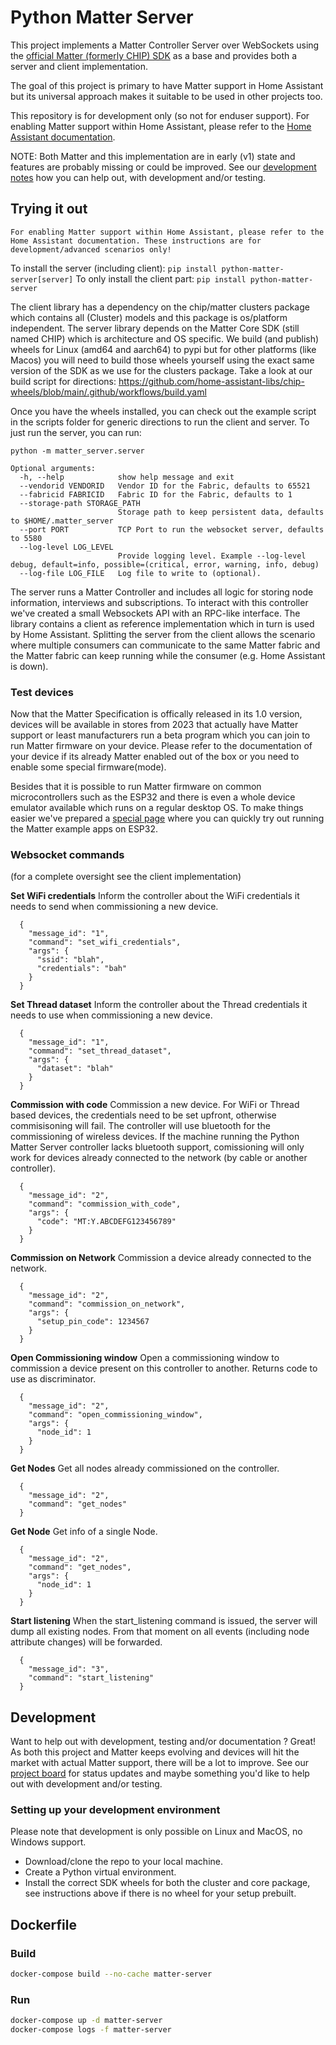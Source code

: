 # Python Matter Server

This project implements a Matter Controller Server over WebSockets using the [official Matter (formerly CHIP) SDK](https://github.com/project-chip/connectedhomeip) as a base and provides both a server and client implementation.

The goal of this project is primary to have Matter support in Home Assistant but its universal approach makes it suitable to be used in other projects too.

This repository is for development only (so not for enduser support). For enabling Matter support within Home Assistant, please refer to the [Home Assistant documentation](https://www.home-assistant.io/integrations/matter/).

NOTE: Both Matter and this implementation are in early (v1) state and features are probably missing or could be improved. See our [development notes](#development) how you can help out, with development and/or testing.

## Trying it out

`For enabling Matter support within Home Assistant, please refer to the Home Assistant documentation. These instructions are for development/advanced scenarios only!`

To install the server (including client): `pip install python-matter-server[server]`
To only install the client part: `pip install python-matter-server`

The client library has a dependency on the chip/matter clusters package which contains all (Cluster) models and this package is os/platform independent. The server library depends on the Matter Core SDK (still named CHIP) which is architecture and OS specific. We build (and publish) wheels for Linux (amd64 and aarch64) to pypi but for other platforms (like Macos) you will need to build those wheels yourself using the exact same version of the SDK as we use for the clusters package. Take a look at our build script for directions: https://github.com/home-assistant-libs/chip-wheels/blob/main/.github/workflows/build.yaml

Once you have the wheels installed, you can check out the example script in the scripts folder for generic directions to run the client and server. To just run the server, you can run:

```
python -m matter_server.server

Optional arguments:
  -h, --help            show help message and exit
  --vendorid VENDORID   Vendor ID for the Fabric, defaults to 65521
  --fabricid FABRICID   Fabric ID for the Fabric, defaults to 1
  --storage-path STORAGE_PATH
                        Storage path to keep persistent data, defaults to $HOME/.matter_server
  --port PORT           TCP Port to run the websocket server, defaults to 5580
  --log-level LOG_LEVEL
                        Provide logging level. Example --log-level debug, default=info, possible=(critical, error, warning, info, debug)
  --log-file LOG_FILE   Log file to write to (optional).

```

The server runs a Matter Controller and includes all logic for storing node information, interviews and subscriptions. To interact with this controller we've created a small Websockets API with an RPC-like interface. The library contains a client as reference implementation which in turn is used by Home Assistant. Splitting the server from the client allows the scenario where multiple consumers can communicate to the same Matter fabric and the Matter fabric can keep running while the consumer (e.g. Home Assistant is down).

### Test devices

Now that the Matter Specification is offically released in its 1.0 version, devices will be available in stores from 2023 that actually have Matter support or least manufacturers run a beta program which you can join to run Matter firmware on your device. Please refer to the documentation of your device if its already Matter enabled out of the box or you need to enable some special firmware(mode).

Besides that it is possible to run Matter firmware on common microcontrollers such as the ESP32 and there is even a whole device emulator available which runs on a regular desktop OS. To make things easier we've prepared a [special page](https://nabucasa.github.io/matter-example-apps) where you can quickly try out running the Matter example apps on ESP32.

### Websocket commands

(for a complete oversight see the client implementation)

**Set WiFi credentials**
Inform the controller about the WiFi credentials it needs to send when commissioning a new device.

```
  {
    "message_id": "1",
    "command": "set_wifi_credentials",
    "args": {
      "ssid": "blah",
      "credentials": "bah"
    }
  }
```

**Set Thread dataset**
Inform the controller about the Thread credentials it needs to use when commissioning a new device.

```
  {
    "message_id": "1",
    "command": "set_thread_dataset",
    "args": {
      "dataset": "blah"
    }
  }
```

**Commission with code**
Commission a new device. For WiFi or Thread based devices, the credentials need to be set upfront, otherwise commisisoning will fail.
The controller will use bluetooth for the commissioning of wireless devices. If the machine running the Python Matter Server controller lacks bluetooth support, comissioning will only work for devices already connected to the network (by cable or another controller).

```
  {
    "message_id": "2",
    "command": "commission_with_code",
    "args": {
      "code": "MT:Y.ABCDEFG123456789"
    }
  }
```

**Commission on Network**
Commission a device already connected to the network.

```
  {
    "message_id": "2",
    "command": "commission_on_network",
    "args": {
      "setup_pin_code": 1234567
    }
  }
```

**Open Commissioning window**
Open a commissioning window to commission a device present on this controller to another.
Returns code to use as discriminator.

```
  {
    "message_id": "2",
    "command": "open_commissioning_window",
    "args": {
      "node_id": 1
    }
  }
```

**Get Nodes**
Get all nodes already commissioned on the controller.

```
  {
    "message_id": "2",
    "command": "get_nodes"
  }
```

**Get Node**
Get info of a single Node.

```
  {
    "message_id": "2",
    "command": "get_nodes",
    "args": {
      "node_id": 1
    }
  }
```

**Start listening**
When the start_listening command is issued, the server will dump all existing nodes. From that moment on all events (including node attribute changes) will be forwarded.

```
  {
    "message_id": "3",
    "command": "start_listening"
  }
```

## Development

Want to help out with development, testing and/or documentation ? Great! As both this project and Matter keeps evolving and devices will hit the market with actual Matter support, there will be a lot to improve. See our [project board](https://github.com/orgs/home-assistant-libs/projects/1) for status updates and maybe something you'd like to help out with development and/or testing.

### Setting up your development environment

Please note that development is only possible on Linux and MacOS, no Windows support.

- Download/clone the repo to your local machine.
- Create a Python virtual environment.
- Install the correct SDK wheels for both the cluster and core package, see instructions above if there is no wheel for your setup prebuilt.

## Dockerfile

### Build

```sh
docker-compose build --no-cache matter-server
```

### Run

```sh
docker-compose up -d matter-server
docker-compose logs -f matter-server
```
